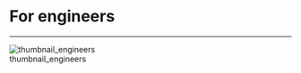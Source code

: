 
# For engineers

---

  
![thumbnail_engineers](https://studio-assets.supernova.io/design-systems/27883/145c910a-eaf6-46dc-aa21-5655f421049b.png)  
thumbnail_engineers  
